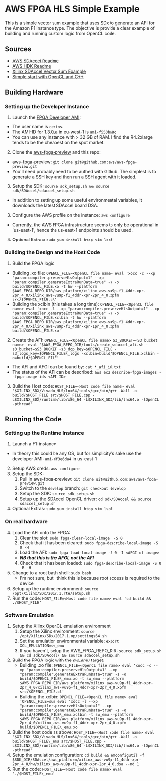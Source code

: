 # AWS FPGA HLS Simple Example
This is a simple vector sum example that uses SDx to generate an AFI for the Amazon F1 instance type. The objective is provide a clear example of building and running custom logic from OpenCL code.

## Sources
* [AWS SDAccel Readme](https://github.com/aws/aws-fpga-preview/blob/master/sdk/SDAccel/README.md)
* [AWS HDK Readme](https://github.com/aws/aws-fpga/tree/master/hdk/cl/examples)
* [Xilinx SDAccel Vector Sum Example](https://github.com/Xilinx/SDAccel_Examples/tree/d997c8aba85b28c0f82b2084306fee672b5428d3/getting_started/basic/vadd)
* [Simple start with OpenCL and C++](http://simpleopencl.blogspot.co.za/2013/06/tutorial-simple-start-with-opencl-and-c.html)

## Building Hardware
### Setting up the Developer Instance
1. Launch the [FPGA Developer AMI](https://aws.amazon.com/marketplace/pp/B06VVYBLZZ):
  * The user name is `centos`.
  * The AMI-ID for 1.3.0_a in eu-west-1 is `ami-f553ba8c`
  * You can use any instance with > 32 GB of RAM. I find the R4.2xlarge tends to be the cheapest on the spot market.
2. Clone the [aws-fpga-preview](https://github.com/aws/aws-fpga-preview) and this repo:
  * aws-fpga-preview: `git clone git@github.com:aws/aws-fpga-preview.git`
  * You'll need probably need to be authed with Github. The simplest is to generate a SSH key and then run a SSH agent with it loaded.
3. Setup the SDK: `source sdk_setup.sh && source sdk/SDAccel/sdaccel_setup.sh`
  * In addition to setting up some useful environmental variables, it downloads the latest SDAccel board DSA. 
3. Configure the AWS profile on the instance: `aws configure`
  * Currently, the AWS FPGA infrastructure seems to only be operational in 'us-east-1', hence the us-east-1 endpoints should be used.
4. Optional Extras: `sudo yum install htop vim lsof`

### Building the Design and the Host Code
1. Build the FPGA logic: 
  * Building .xo file: `OPENCL_FILE=<OpenCL file name> eval 'xocc -c --xp "param:compiler.preserveHlsOutput=1" --xp "param:compiler.generateExtraRunData=true" -s -o build/$OPENCL_FILE.xo -t hw --platform $AWS_FPGA_REPO_DIR/aws_platform/xilinx_aws-vu9p-f1_4ddr-xpr-2pr_4_0/xilinx_aws-vu9p-f1_4ddr-xpr-2pr_4_0.xpfm src/$OPENCL_FILE.cl'`
  * Building the xclbin (this takes a long time): `OPENCL_FILE=<OpenCL file name> eval 'xocc -l --xp "param:compiler.preserveHlsOutput=1" --xp "param:compiler.generateExtraRunData=true" -s -o build/$OPENCL_FILE.xclbin -t hw --platform $AWS_FPGA_REPO_DIR/aws_platform/xilinx_aws-vu9p-f1_4ddr-xpr-2pr_4_0/xilinx_aws-vu9p-f1_4ddr-xpr-1pr_4_0.xpfm build/$OPENCL_FILE.xo'`
2. Create the AFI: `OPENCL_FILE=<OpenCL file name> S3_BUCKET=<S3 bucket name>  eval '$AWS_FPGA_REPO_DIR/tools/create_sdaccel_afi.sh -s3_bucket=$S3_BUCKET -s3_dcp_key=$OPENCL_FILE -s3_logs_key=$OPENCL_FILE\_logs -xclbin=build/$OPENCL_FILE.xclbin -o=build/$OPENCL_FILE'`
  * The AFI and AFGI can be found by: `cat *_afi_id.txt`
  * The status of the AFI can be described: `aws ec2 describe-fpga-images --fpga-image-ids <AFI ID>`   
3. Build the Host code: `HOST_FILE=<Host code file name> eval '$XILINX_SDX/Vivado_HLS/lnx64/tools/gcc/bin/g++ -Wall -o build/$HOST_FILE src/$HOST_FILE.cpp -L$XILINX_SDX/runtime/lib/x86_64 -L$XILINX_SDX/lib/lnx64.o -lOpenCL -pthread'`

## Running the Code
### Setting up the Runtime Instance
1. Launch a F1-instance
  * In theory this could be any OS, but for simplicity's sake use the developer AMI: `ami-df3e6da4` in us-east-1
2. Setup AWS creds: `aws configure`
3. Setup the SDK: 
   1. Pull in aws-fpga-preview: `git clone git@github.com:aws/aws-fpga-preview.git`
   2. Switch to the `develop` branch: `git checkout develop`
   3. Setup the SDK: `source sdk_setup.sh`
   4. Setup up the SDAccel OpenCL driver: `cd sdk/SDAccel && source sdaccel_setup.sh`
4. Optional Extras: `sudo yum install htop vim lsof`
### On real hardware
4. Load the AFI onto the FPGA:
   1. Clear the slot: `sudo fpga-clear-local-image  -S 0`
   2. Check that it has been cleared: `sudo fpga-describe-local-image -S 0 -H`
   3. Load the AFI: `sudo fpga-load-local-image -S 0 -I <AFGI of image>` 
     * ***NB that this is the AFGI, not the AFI***
   4. Check that it has been loaded: `sudo fpga-describe-local-image -S 0 -R -H`
5. Change to a root bash shell: `sudo bash`
   * I'm not sure, but I think this is because root access is required to the device
6. Setup up the runtime environment: `source /opt/Xilinx/SDx/2017.1.rte/setup.sh`
6. Run the code: `HOST_FILE=<Host code file name> eval 'cd build && ./$HOST_FILE'`

### Software Emulation
1. Setup the Xilinx OpenCL emulation environment:
   1. Setup the Xilinx environment: `source /opt/Xilinx/SDx/2017.1.op/settings64.sh`
   2. Set the emulation environmental variable: `export XCL_EMULATION=sw_emu`
   3. If you haven't, setup the AWS_FPGA_REPO_DIR: `source sdk_setup.sh && cd sdk/SDAccel/ && source sdaccel_setup.sh`
2. Build the FPGA logic with the *sw_emu* target:
   * Building .xo file: `OPENCL_FILE=<OpenCL file name> eval 'xocc -c --xp "param:compiler.preserveHlsOutput=1" --xp "param:compiler.generateExtraRunData=true" -s -o build/$OPENCL_FILE\_emu.xo -t sw_emu --platform $AWS_FPGA_REPO_DIR/aws_platform/xilinx_aws-vu9p-f1_4ddr-xpr-2pr_4_0/xilinx_aws-vu9p-f1_4ddr-xpr-2pr_4_0.xpfm src/$OPENCL_FILE.cl'`
   * Building the xclbin: `OPENCL_FILE=<OpenCL file name> eval 'OPENCL_FILE=sum eval 'xocc -l --xp "param:compiler.preserveHlsOutput=1" --xp "param:compiler.generateExtraRunData=true" -s -o build/$OPENCL_FILE\_emu.xclbin -t sw_emu --platform $AWS_FPGA_REPO_DIR/aws_platform/xilinx_aws-vu9p-f1_4ddr-xpr-2pr_4_0/xilinx_aws-vu9p-f1_4ddr-xpr-2pr_4_0.xpfm build/$OPENCL_FILE\_emu.xo`
3. Build the host code as above: `HOST_FILE=<Host code file name> eval '$XILINX_SDX/Vivado_HLS/lnx64/tools/gcc/bin/g++ -Wall -o build/$HOST_FILE\_emu src/$HOST_FILE.cpp -L$XILINX_SDX/runtime/lib/x86_64 -L$XILINX_SDX/lib/lnx64.o -lOpenCL -pthread'`
4. Setup the emulation configuration: `cd build && emconfigutil -f $SDK_DIR/SDAccel/aws_platform/xilinx_aws-vu9p-f1_4ddr-xpr-2pr_4_0/hw/xilinx_aws-vu9p-f1_4ddr-xpr-2pr_4_0.dsa --nd 1`
5. Run the code: `HOST_FILE=<Host code file name> eval './$HOST_FILE\_emu'`
